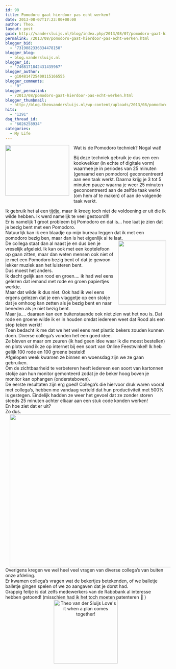 ```yaml
---
id: 98
title: Pomodoro gaat hierdoor pas echt werken!
date: 2013-08-07T17:23:00+00:00
author: Theo.
layout: post
guid: http://vandersluijs.nl/blog/index.php/2013/08/07/pomodoro-gaat-hierdoor-pas-echt-werken/
permalink: /2013/08/pomodoro-gaat-hierdoor-pas-echt-werken.html
blogger_bid:
  - "7319082336334478150"
blogger_blog:
  - blog.vandersluijs.nl
blogger_id:
  - "7468171842431435967"
blogger_author:
  - g104814725400115166555
blogger_comments:
  - "0"
blogger_permalink:
  - /2013/08/pomodoro-gaat-hierdoor-pas-echt-werken.html
blogger_thumbnail:
  - http://blog.theovandersluijs.nl/wp-content/uploads/2013/08/pomodoro-technique-300x239.jpg
hits:
  - "1291"
dsq_thread_id:
  - "6026258934"
categories:
  - My Life
---
```

<div style="clear: both; text-align: center;">
  <a href=https://vandersluijs.resultants-e.nl/2013/08/pomodoro-technique.jpg" style="clear: left; float: left; margin-bottom: 1em; margin-right: 1em;"><img border="0" height="159" src=https://vandersluijs.resultants-e.nl/2013/08/pomodoro-technique-300x239.jpg" width="200" /></a>
</div>

Wat is de Pomodoro techniek? Nogal wat!

Bij deze techniek gebruik je dus een een kookwekker (in echte of digitale vorm) waarmee je in periodes van 25 minuten (genaamd een pomodoro) geconcentreerd aan een taak werkt. Daarna krijg je 3 tot 5 minuten pauze waarna je weer 25 minuten geconcentreerd aan de zelfde taak werkt (om hem af te maken) of aan de volgende taak werkt.

<div>
</div>

<div>
</div>

<div>
  Ik gebruik het al een <a href="https://vandersluijs.nl/algemeen/wat-is-pomodoro-en-wat-kan-ik-ermee/" target="_blank">tijdje</a>, maar ik kreeg toch niet de voldoening er uit die ik wilde hebben. Ik werd namelijk te veel gestoord!!!<br /><!--more-->Er is namelijk 1 groot probleem bij Pomodoro en dat is&#8230; hoe laat je zien dat je bezig bent met een Pomodoro.
</div>

<div>
</div>

<div>
  Natuurlijk kan ik een blaadje op mijn bureau leggen dat ik met een pomodoro bezig ben, maar dan is het eigenlijk al te laat.
</div>

<div>
</div>

<div>
  <a href="http://4.bp.blogspot.com/-AoXwYLV8xPE/UgKAyHVC0PI/AAAAAAAAR5Q/NRYwUaiQpt4/s1600/20130801_200221_Burgemeester+C.+Koertstraat.jpg" style="clear: right; float: right; margin-bottom: 1em; margin-left: 1em;"><img border="0" height="200" src="http://4.bp.blogspot.com/-AoXwYLV8xPE/UgKAyHVC0PI/AAAAAAAAR5Q/NRYwUaiQpt4/s200/20130801_200221_Burgemeester+C.+Koertstraat.jpg" width="150" /></a>De collega staat dan al naast je en dus ben je vreselijk afgeleid. Ik kan ook met een koptelefoon op gaan zitten, maar dan weten mensen ook niet of je met een Pomodoro bezig bent of dat je gewoon lekker muziek aan het luisteren bent.
</div>

<div>
</div>

<div>
  Dus moest het anders.
</div>

<div>
</div>

<div>
  Ik dacht gelijk aan rood en groen&#8230;. ik had wel eens gelezen dat iemand met rode en groen papiertjes werkte.
</div>

<div>
  Maar dat wilde ik dus niet. Ook had ik wel eens ergens gelezen dat je een vlaggetje op een stokje dat je omhoog kan zetten als je bezig bent en naar beneden als je niet bezig bent.
</div>

<div>
</div>

<div>
  Maar ja&#8230;. daaraan kan een buitenstaande ook niet zien wat het nou is. Dat rode en groene wilde ik er in houden omdat iedereen weet dat Rood als een stop teken werkt!
</div>

<div>
</div>

<div>
  Toen bedacht ik me dat we het wel eens met plastic bekers zouden kunnen doen. Diverse collega&#8217;s vonden het een goed idee.
</div>

<div>
</div>

<div>
  Ze bleven er maar om zeuren (ik had geen idee waar ik die moest bestellen) en plots vond ik ze op internet bij een soort van Online Feestwinkel! Ik heb gelijk 100 rode en 100 groene besteld!
</div>

<div>
</div>

<div>
  Afgelopen week kwamen ze binnen en woensdag zijn we ze gaan gebruiken.
</div>

<div>
</div>

<div>
  Om de zichtbaarheid te verbeteren heeft iedereen een soort van kartonnen stokje aan hun monitor gemonteerd zodat je de beker hoog boven je monitor kan ophangen (ondersteboven).
</div>

<div>
</div>

<div>
  De eerste resultaten zijn erg goed! Collega&#8217;s die hiervoor druk waren vooral met collega&#8217;s, hebben me vandaag verteld dat hun productiviteit met 500% is gestegen. Eindelijk hadden ze weer het gevoel dat ze zonder storen steeds 25 minuten achter elkaar aan een stuk code konden werken!
</div>

<div>
</div>

<div>
  En hoe ziet dat er uit?
</div>

<div>
</div>

<div>
  Zo dus.
</div>

<div>
</div>

<div style="clear: both; text-align: center;">
  <a href=https://vandersluijs.resultants-e.nl/2013/08/theo_van_der_sluijs_pomodoro_time.jpg" style="margin-left: 1em; margin-right: 1em;"><img border="0" height="480" src=https://vandersluijs.resultants-e.nl/2013/08/theo_van_der_sluijs_pomodoro_time-300x225.jpg" width="640" /></a>
</div>

<div style="clear: both; text-align: center;">
</div>

<div style="clear: both; text-align: left;">
  Overigens kregen we wel heel veel vragen van diverse collega&#8217;s van buiten onze afdeling.
</div>

<div style="clear: both; text-align: left;">
  Er kwamen collega&#8217;s vragen wat de bekertjes betekenden, of we balletje balletje gingen spelen of we zo aangaven dat je dorst had.
</div>

<div style="clear: both; text-align: left;">
</div>

<div style="clear: both; text-align: left;">
  Grappig feitje is dat zelfs medewerkers van de Rabobank al interesse hebben getoond! (misschien had ik het toch moeten patenteren 🙂 )
</div>

<div style="clear: both; text-align: left;">
</div>

<div style="clear: both; text-align: center;">
  <a href=https://vandersluijs.resultants-e.nl/2013/08/photo-1-.jpg" style="margin-left: 1em; margin-right: 1em;"><img alt="Theo van der Sluijs Love's it when a plan comes together!" border="0" height="200" src=https://vandersluijs.resultants-e.nl/2013/08/photo-1--300x300.jpg" title="Theo van der Sluijs Love's it when a plan comes together!" width="200" /></a>
</div>

<div style="clear: both; text-align: left;">
</div>

<div>
</div>